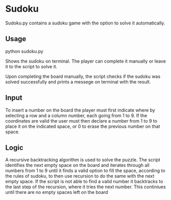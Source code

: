 # Sudoku
Sudoku.py contains a sudoku game with the option to solve it automatically.

## Usage
python sudoku.py

Shows the sudoku on terminal. The player can complete it manually or leave it to the script to solve it.

Upon completing the board manually, the script checks if the sudoku was solved successfully and prints a messege on terminal with the result.

## Input
To insert a number on the board the player must first indicate where by selecting a row and a column number, each going from 1 to 9.
If the coordinates are valid the user must then declare a number from 1 to 9 to place it on the indicated space, or 0 to erase the previous number on that space.

## Logic
A recursive backtracking algorithm is used to solve the puzzle.
The script identifies the next empty space on the board and iterates through all numbers from 1 to 9 until it finds a valid option to fill the space, according to the rules of sudoku, to then use recursion to do the same with the next empty space. If the script is not able to find a valid number it backtracks to the last step of the recursion, where it tries the next number.
This continiues until there are no empty spaces left on the board
